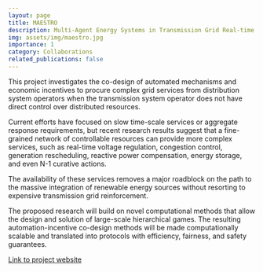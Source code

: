 ```yaml
---
layout: page
title: MAESTRO
description: Multi-Agent Energy Systems in Transmission Grid Real-time Operation
img: assets/img/maestro.jpg
importance: 1
category: Collaborations
related_publications: false
---
```


This project investigates the co-design of automated mechanisms and economic incentives to procure complex grid services from distribution system operators when the transmission system operator does not have direct control over distributed resources.

Current efforts have focused on slow time-scale services or aggregate response requirements, but recent research results suggest that a fine-grained network of controllable resources can provide more complex services, such as real-time voltage regulation, congestion control, generation rescheduling, reactive power compensation, energy storage, and even N-1 curative actions.

The availability of these services removes a major roadblock on the path to the massive integration of renewable energy sources without resorting to expensive transmission grid reinforcement.

The proposed research will build on novel computational methods that allow the design and solution of large-scale hierarchical games. The resulting automation-incentive co-design methods will be made computationally scalable and translated into protocols with efficiency, fairness, and safety guarantees.

[Link to project website](https://maestro.control.ee.ethz.ch/)


